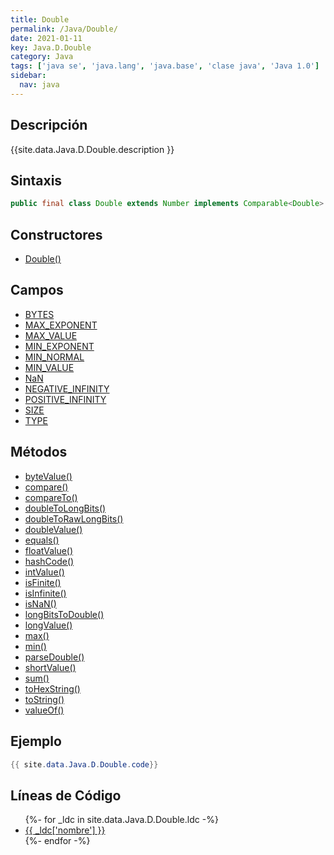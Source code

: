 ```yaml
---
title: Double
permalink: /Java/Double/
date: 2021-01-11
key: Java.D.Double
category: Java
tags: ['java se', 'java.lang', 'java.base', 'clase java', 'Java 1.0']
sidebar: 
  nav: java
---
```


## Descripción
{{site.data.Java.D.Double.description }}

## Sintaxis
~~~java
public final class Double extends Number implements Comparable<Double>
~~~

## Constructores
* [Double()](/Java/Double/Double/)

## Campos
* [BYTES](/Java/Double/BYTES)
* [MAX_EXPONENT](/Java/Double/MAX_EXPONENT)
* [MAX_VALUE](/Java/Double/MAX_VALUE)
* [MIN_EXPONENT](/Java/Double/MIN_EXPONENT)
* [MIN_NORMAL](/Java/Double/MIN_NORMAL)
* [MIN_VALUE](/Java/Double/MIN_VALUE)
* [NaN](/Java/Double/NaN)
* [NEGATIVE_INFINITY](/Java/Double/NEGATIVE_INFINITY)
* [POSITIVE_INFINITY](/Java/Double/POSITIVE_INFINITY)
* [SIZE](/Java/Double/SIZE)
* [TYPE](/Java/Double/TYPE)

## Métodos
* [byteValue()](/Java/Double/byteValue)
* [compare()](/Java/Double/compare)
* [compareTo()](/Java/Double/compareTo)
* [doubleToLongBits()](/Java/Double/doubleToLongBits)
* [doubleToRawLongBits()](/Java/Double/doubleToRawLongBits)
* [doubleValue()](/Java/Double/doubleValue)
* [equals()](/Java/Double/equals)
* [floatValue()](/Java/Double/floatValue)
* [hashCode()](/Java/Double/hashCode)
* [intValue()](/Java/Double/intValue)
* [isFinite()](/Java/Double/isFinite)
* [isInfinite()](/Java/Double/isInfinite)
* [isNaN()](/Java/Double/isNaN)
* [longBitsToDouble()](/Java/Double/longBitsToDouble)
* [longValue()](/Java/Double/longValue)
* [max()](/Java/Double/max)
* [min()](/Java/Double/min)
* [parseDouble()](/Java/Double/parseDouble)
* [shortValue()](/Java/Double/shortValue)
* [sum()](/Java/Double/sum)
* [toHexString()](/Java/Double/toHexString)
* [toString()](/Java/Double/toString)
* [valueOf()](/Java/Double/valueOf)

## Ejemplo
~~~java
{{ site.data.Java.D.Double.code}}
~~~

## Líneas de Código
<ul>
{%- for _ldc in site.data.Java.D.Double.ldc -%}
   <li>
       <a href="{{_ldc['url'] }}">{{ _ldc['nombre'] }}</a>
   </li>
{%- endfor -%}
</ul>
